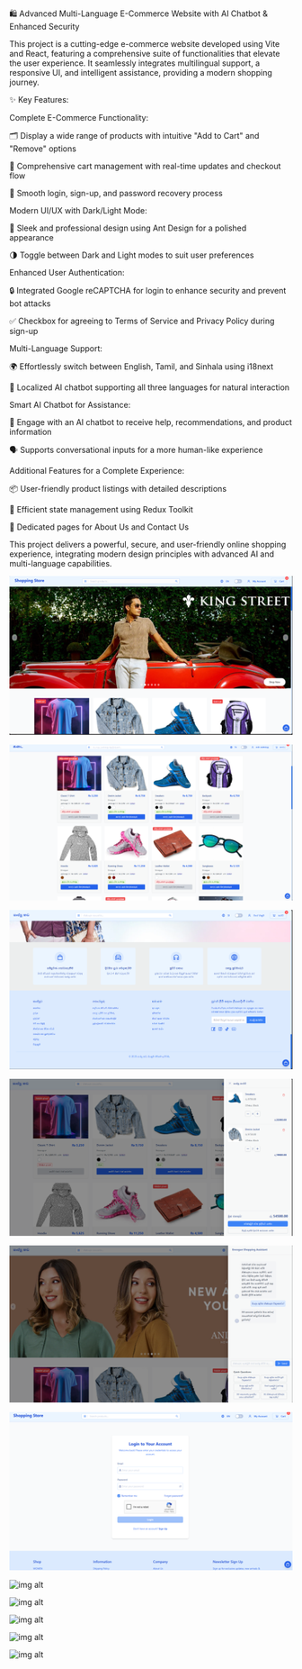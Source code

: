 🛍️ Advanced Multi-Language E-Commerce Website with AI Chatbot & Enhanced Security

This project is a cutting-edge e-commerce website developed using Vite and React, featuring a comprehensive suite of functionalities that elevate the user experience. It seamlessly integrates multilingual support, a responsive UI, and intelligent assistance, providing a modern shopping journey.

✨ Key Features:

Complete E-Commerce Functionality:

🗂️ Display a wide range of products with intuitive "Add to Cart" and "Remove" options

🛒 Comprehensive cart management with real-time updates and checkout flow

📝 Smooth login, sign-up, and password recovery process

Modern UI/UX with Dark/Light Mode:

💅 Sleek and professional design using Ant Design for a polished appearance

🌗 Toggle between Dark and Light modes to suit user preferences

Enhanced User Authentication:

🔒 Integrated Google reCAPTCHA for login to enhance security and prevent bot attacks

✅ Checkbox for agreeing to Terms of Service and Privacy Policy during sign-up

Multi-Language Support:

🌍 Effortlessly switch between English, Tamil, and Sinhala using i18next

💬 Localized AI chatbot supporting all three languages for natural interaction

Smart AI Chatbot for Assistance:

🤖 Engage with an AI chatbot to receive help, recommendations, and product information

🗣️ Supports conversational inputs for a more human-like experience

Additional Features for a Complete Experience:

📦 User-friendly product listings with detailed descriptions

🔄 Efficient state management using Redux Toolkit

📑 Dedicated pages for About Us and Contact Us

This project delivers a powerful, secure, and user-friendly online shopping experience, integrating modern design principles with advanced AI and multi-language capabilities.

![img alt](https://github.com/samadhii99/Shopping-Store/blob/17aa584a540eac524474364a6ddef9cee129fe96/1.PNG)

![img alt](https://github.com/samadhii99/Shopping-Store/blob/acfcfde2cab34c0541888815554fa52143c0e548/2.PNG)

![img alt](https://github.com/samadhii99/Shopping-Store/blob/0822dc4c23c03994eaff1eb0b28df6acc56733f2/3.PNG)

![img alt](https://github.com/samadhii99/Shopping-Store/blob/01b1d8a3708131ae8516243a3332b39368de6474/4.PNG)

![img alt](https://github.com/samadhii99/Shopping-Store/blob/48b335e355dea42e4592fe8c6ee4debde939f27b/5.PNG)

![img alt](https://github.com/samadhii99/Shopping-Store/blob/3fe78231ce42fc50f5a71a4f32237815d9bf884b/Log-in.PNG)

![img alt]()

![img alt]()

![img alt]()

![img alt]()

![img alt]()

